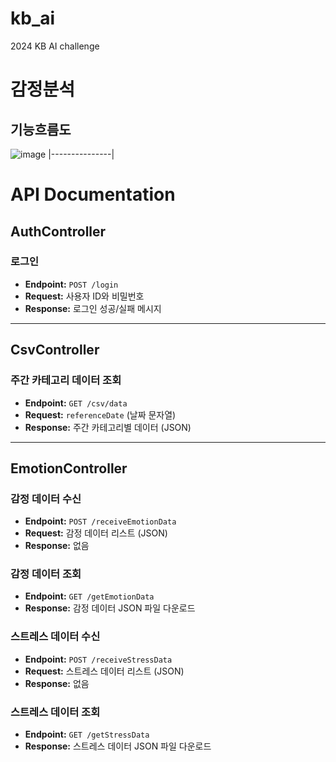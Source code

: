 # kb_ai
2024 KB AI challenge

# 감정분석
## 기능흐름도
![image](https://github.com/user-attachments/assets/1faadbe2-f064-47e5-b3bb-8ef504c1645f)
|---------------|

# API Documentation
## AuthController

### 로그인
- **Endpoint:** `POST /login`
- **Request:** 사용자 ID와 비밀번호
- **Response:** 로그인 성공/실패 메시지

---

## CsvController

### 주간 카테고리 데이터 조회
- **Endpoint:** `GET /csv/data`
- **Request:** `referenceDate` (날짜 문자열)
- **Response:** 주간 카테고리별 데이터 (JSON)

---

## EmotionController

### 감정 데이터 수신
- **Endpoint:** `POST /receiveEmotionData`
- **Request:** 감정 데이터 리스트 (JSON)
- **Response:** 없음

### 감정 데이터 조회
- **Endpoint:** `GET /getEmotionData`
- **Response:** 감정 데이터 JSON 파일 다운로드

### 스트레스 데이터 수신
- **Endpoint:** `POST /receiveStressData`
- **Request:** 스트레스 데이터 리스트 (JSON)
- **Response:** 없음

### 스트레스 데이터 조회
- **Endpoint:** `GET /getStressData`
- **Response:** 스트레스 데이터 JSON 파일 다운로드
